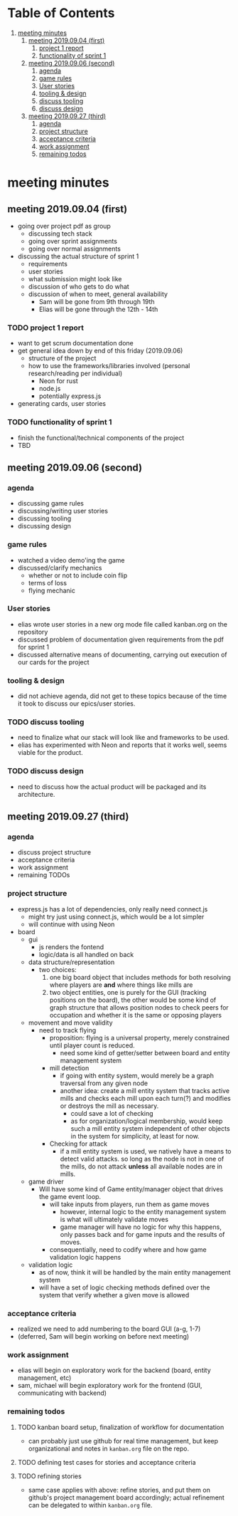 
# Table of Contents

1.  [meeting minutes](#org8791c46)
    1.  [meeting 2019.09.04 (first)](#org0236bec)
        1.  [project 1 report](#org9f358c6)
        2.  [functionality of sprint 1](#org9328a5f)
    2.  [meeting 2019.09.06 (second)](#org7e5f088)
        1.  [agenda](#org3dd35ba)
        2.  [game rules](#org390e312)
        3.  [User stories](#orged4beb7)
        4.  [tooling & design](#org5e65db6)
        5.  [discuss tooling](#org0bfc8d6)
        6.  [discuss design](#org4fcfc80)
    3.  [meeting 2019.09.27 (third)](#org592a002)
        1.  [agenda](#orgbc06ecd)
        2.  [project structure](#org9be8441)
        3.  [acceptance criteria](#orga813dae)
        4.  [work assignment](#org4b57f11)
        5.  [remaining todos](#org92fcc32)


<a id="org8791c46"></a>

# meeting minutes


<a id="org0236bec"></a>

## meeting 2019.09.04 (first)

-   going over project pdf as group
    -   discussing tech stack
    -   going over sprint assignments
    -   going over normal assignments
-   discussing the actual structure of sprint 1
    -   requirements
    -   user stories
    -   what submission might look like
    -   discussion of who gets to do what
    -   discussion of when to meet, general availability
        -   Sam will be gone from 9th through 19th
        -   Elias will be gone through the 12th - 14th


<a id="org9f358c6"></a>

### TODO project 1 report

-   want to get scrum documentation done
-   get general idea down by end of this friday (2019.09.06)
    -   structure of the project
    -   how to use the frameworks/libraries involved (personal research/reading
        per individual)
        -   Neon for rust
        -   node.js
        -   potentially express.js
-   generating cards, user stories


<a id="org9328a5f"></a>

### TODO functionality of sprint 1

-   finish the functional/technical components of the project
-   TBD


<a id="org7e5f088"></a>

## meeting 2019.09.06 (second)


<a id="org3dd35ba"></a>

### agenda

-   discussing game rules
-   discussing/writing user stories
-   discussing tooling
-   discussing design


<a id="org390e312"></a>

### game rules

-   watched a video demo'ing the game
-   discussed/clarify mechanics
    -   whether or not to include coin flip
    -   terms of loss
    -   flying mechanic


<a id="orged4beb7"></a>

### User stories

-   elias wrote user stories in a new org mode file called kanban.org on the
    repository
-   discussed problem of documentation given requirements from the pdf for
    sprint 1
-   discussed alternative means of documenting, carrying out execution of our
    cards for the project


<a id="org5e65db6"></a>

### tooling & design

-   did not achieve agenda, did not get to these topics because of the time
    it took to discuss our epics/user stories.


<a id="org0bfc8d6"></a>

### TODO discuss tooling

-   need to finalize what our stack will look like and frameworks to be
    used.
-   elias has experimented with Neon and reports that it works well, seems
    viable for the product.


<a id="org4fcfc80"></a>

### TODO discuss design

-   need to discuss how the actual product will be packaged and its
    architecture.


<a id="org592a002"></a>

## meeting 2019.09.27 (third)


<a id="orgbc06ecd"></a>

### agenda

-   discuss project structure
-   acceptance criteria
-   work assignment
-   remaining TODOs


<a id="org9be8441"></a>

### project structure

-   express.js has a lot of dependencies, only really need connect.js
    -   might try just using connect.js, which would be a lot simpler
    -   will continue with using Neon
-   board
    -   gui
        -   js renders the fontend
        -   logic/data is all handled on back
    -   data structure/representation
        -   two choices:
            1.  one big board object that includes methods for both resolving where players are **and**
                where things like mills are
            2.  two object entities, one is purely for the GUI (tracking positions on the board), the
                other would be some kind of graph structure that allows position nodes to check peers
                for occupation and whether it is the same or opposing players
    -   movement and move validity
        -   need to track flying
            -   proposition: flying is a universal property, merely constrained until player count is
                reduced.
                -   need some kind of getter/setter between board and entity management system
            -   mill detection
                -   if going with entity system, would merely be a graph traversal from any given node
                -   another idea: create a mill entity system that tracks active mills and checks each
                    mill upon each turn(?) and modifies or destroys the mill as necessary.
                    -   could save a lot of checking
                    -   as for organization/logical membership, would keep such a mill entity system
                        independent of other objects in the system for simplicity, at least for now.
            -   Checking for attack
                -   if a mill entity system is used, we natively have a means to detect valid attacks. so
                    long as the node is not in one of the mills, do not attack **unless** all available
                    nodes are in mills.
    -   game driver
        -   Will have some kind of Game entity/manager object that drives the game event loop.
            -   will take inputs from players, run them as game moves
                -   however, internal logic to the entity management system is what will ultimately validate moves
                -   game manager will have no logic for why this happens, only passes back and for game
                    inputs and the results of moves.
            -   consequentially, need to codify where and how game validation logic happens
    -   validation logic
        -   as of now, think it will be handled by the main entity management system
        -   will have a set of logic checking methods defined over the system that verify whether a
            given move is allowed


<a id="orga813dae"></a>

### acceptance criteria

-   realized we need to add numbering to the board GUI (a-g, 1-7)
-   (deferred, Sam will begin working on before next meeting)


<a id="org4b57f11"></a>

### work assignment

-   elias will begin on exploratory work for the backend (board, entity management, etc)
-   sam, michael will begin exploratory work for the frontend (GUI, communicating with backend)


<a id="org92fcc32"></a>

### remaining todos

1.  TODO kanban board setup, finalization of workflow for documentation

    -   can probably just use github for real time management, but keep organizational and notes in
        `kanban.org` file on the repo.

2.  TODO defining test cases for stories and acceptance criteria

3.  TODO refining stories

    -   same case applies with above: refine stories, and put them on github's project management
        board accordingly; actual refinement can be delegated to within `kanban.org` file.

